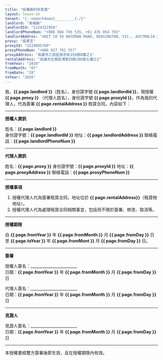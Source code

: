 ```yaml
---
title: "授權簽約同意書"
layout: lease-zh
tenant: "{::nomarkdown}_________{:/}"
landlord: "張格齡"
landlordId: "S224322958"
landlordPhoneNum: "+886 966 745 535, +61 435 054 793"
landlordAddres: "UNIT 10 58 BATEMAN ROAD, KENSINGTON, VIC., AUSTRALIA 3031"
proxy: "張菁芝"
proxyId: "S224095769"
proxyPhoneNum: "+886 927 701 557"
proxyAddress: "高雄市三民區褒忠街156號8樓之3"
rentalAddress: "高雄市左營區博愛四路280號七樓之2"
fromYear: "2024"
fromMonth: "07"
fromDate: "28"
toYear: "2026"
---
```


我，**{{ page.landlord }}**（姓名），身份證字號 **{{ page.landlordId }}**，現授權 **{{ page.proxy }}** （代理人姓名），身份證字號 **{{ page.proxyId }}**，作為我的代理人，代為簽署 **{{ page.rentalAddress }}** 租賃合同，內容如下：

---

**授權人資訊**

姓名：**{{ page.landlord }}**  
身份證字號：**{{ page.landlordId }}**
地址：**{{ page.landlordAddress }}**
聯絡電話：**{{ page.landlordPhoneNum }}**

---

**代理人資訊**

姓名：**{{ page.proxy }}**
身份證字號：**{{ page.proxyId }}**
地址：**{{ page.proxyAddress }}**
聯絡電話：**{{ page.proxyPhoneNum }}**  

---

**授權事項**

1. 授權代理人代為簽署租賃合同，地址位於 **{{ page.rentalAddress}}**（租賃物地址）。
2. 授權代理人代為處理租賃合同相關事宜，包括但不限於簽署、修改、取消等。

---

**授權期限**

自 **{{ page.fromYear }}** 年 **{{ page.fromMonth }}** 月 **{{ page.fromDay }}** 日至 **{{ page.toYear }}** 年 **{{ page.fromMont }}** 月 **{{ page.fromDay }}** 日。

---

**簽署**

授權人簽名：________________________  
日期：**{{ page.fromYear }}** 年 **{{ page.fromMonth }}** 月 **{{ page.fromDay }}** 日

代理人簽名：________________________  
日期：**{{ page.fromYear }}** 年 **{{ page.fromMonth }}** 月 **{{ page.fromDay }}** 日

---

**見證人**

見證人簽名：________________________  
日期：**{{ page.fromYear }}** 年 **{{ page.fromMonth }}** 月 **{{ page.fromDay }}** 日

---

本授權書經雙方簽署後即生效，且在授權期限內有效。
